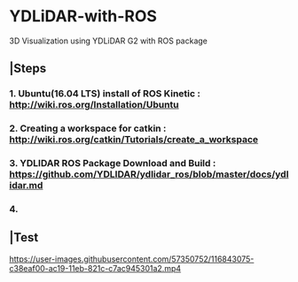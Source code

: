 # YDLiDAR-with-ROS
3D Visualization using YDLiDAR G2 with ROS package


## |Steps

### 1. Ubuntu(16.04 LTS) install of ROS Kinetic : http://wiki.ros.org/Installation/Ubuntu 
### 2. Creating a workspace for catkin : http://wiki.ros.org/catkin/Tutorials/create_a_workspace
### 3. YDLIDAR ROS Package Download and Build : https://github.com/YDLIDAR/ydlidar_ros/blob/master/docs/ydlidar.md 
### 4. 

## |Test

https://user-images.githubusercontent.com/57350752/116843075-c38eaf00-ac19-11eb-821c-c7ac945301a2.mp4
